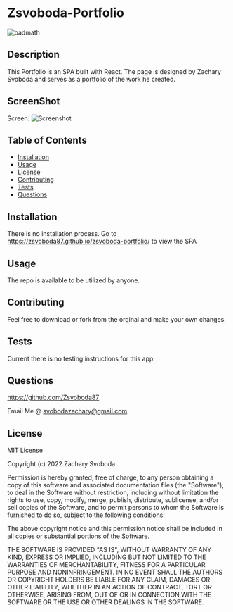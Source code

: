 # Zsvoboda-Portfolio

![badmath](https://img.shields.io/badge/License-MIT-<green>)
## Description 
This Portfolio is an SPA built with React.  The page is designed by Zachary Svoboda and serves as a portfolio of the work he created.

## ScreenShot
Screen: ![Screenshot](/assets/images/PortfolioScreenShot.png)


## Table of Contents 

* [Installation](#installation)
* [Usage](#usage)
* [License](#license)
* [Contributing](#contributing)
* [Tests](#tests)
* [Questions](#questions)


## Installation
There is no installation process.  Go to https://zsvoboda87.github.io/zsvoboda-portfolio/ to view the SPA

## Usage 
The repo is available to be utilized by anyone.

## Contributing
Feel free to download or fork from the orginal and make your own changes.

## Tests
Current there is no testing instructions for this app.

## Questions
https://github.com/Zsvoboda87

Email Me @ svobodazachary@gmail.com

## License
MIT License
    
Copyright (c) 2022 Zachary Svoboda
      
Permission is hereby granted, free of charge, to any person obtaining a copy
of this software and associated documentation files (the "Software"), to deal
in the Software without restriction, including without limitation the rights
to use, copy, modify, merge, publish, distribute, sublicense, and/or sell
copies of the Software, and to permit persons to whom the Software is
furnished to do so, subject to the following conditions:
      
The above copyright notice and this permission notice shall be included in all
copies or substantial portions of the Software.
      
THE SOFTWARE IS PROVIDED "AS IS", WITHOUT WARRANTY OF ANY KIND, EXPRESS OR
IMPLIED, INCLUDING BUT NOT LIMITED TO THE WARRANTIES OF MERCHANTABILITY,
FITNESS FOR A PARTICULAR PURPOSE AND NONINFRINGEMENT. IN NO EVENT SHALL THE
AUTHORS OR COPYRIGHT HOLDERS BE LIABLE FOR ANY CLAIM, DAMAGES OR OTHER
LIABILITY, WHETHER IN AN ACTION OF CONTRACT, TORT OR OTHERWISE, ARISING FROM,
OUT OF OR IN CONNECTION WITH THE SOFTWARE OR THE USE OR OTHER DEALINGS IN THE
SOFTWARE.
